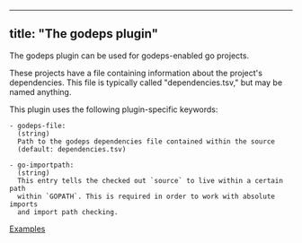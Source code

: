 
---
title: "The godeps plugin"
---

The godeps plugin can be used for godeps-enabled go projects.

These projects have a file containing information about the project's
dependencies. This file is typically called "dependencies.tsv," but may be
named anything.

This plugin uses the following plugin-specific keywords:

    - godeps-file:
      (string)
      Path to the godeps dependencies file contained within the source
      (default: dependencies.tsv)

    - go-importpath:
      (string)
      This entry tells the checked out `source` to live within a certain path
      within `GOPATH`. This is required in order to work with absolute imports
      and import path checking.

[Examples](https://github.com/search?o=desc&q=filename%3Asnapcraft.yaml+%22plugin%3A+godeps%22+&s=indexed&type=Code&utf8=%E2%9C%93)
